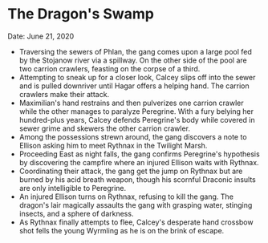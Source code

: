# The Dragon's Swamp

Date: June 21, 2020

- Traversing the sewers of Phlan, the gang comes upon a large pool fed by the Stojanow river via a spillway. On the other side of the pool are two carrion crawlers, feasting on the corpse of a third.
- Attempting to sneak up for a closer look, Calcey slips off into the sewer and is pulled downriver until Hagar offers a helping hand. The carrion crawlers make their attack.
- Maximilian's hand restrains and then pulverizes one carrion crawler while the other manages to paralyze Peregrine. With a fury belying her hundred-plus years, Calcey defends Peregrine's body while covered in sewer grime and skewers the other carrion crawler.
- Among the possessions strewn around, the gang discovers a note to Ellison asking him to meet Rythnax in the Twilight Marsh.
- Proceeding East as night falls, the gang confirms Peregrine's hypothesis by discovering the campfire where an injured Ellison waits with Rythnax.
- Coordinating their attack, the gang get the jump on Rythnax but are burned by his acid breath weapon, though his scornful Draconic insults are only intelligible to Peregrine.
- An injured Ellison turns on Rythnax, refusing to kill the gang. The dragon's lair magically assaults the gang with grasping water, stinging insects, and a sphere of darkness.
- As Rythnax finally attempts to flee, Calcey's desperate hand crossbow shot fells the young Wyrmling as he is on the brink of escape.